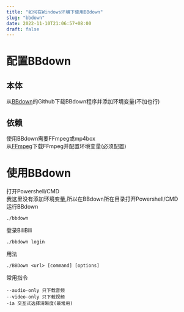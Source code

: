 ```yaml
---
title: "如何在Windows环境下使用BBdown"
slug: "bbdown"
date: 2022-11-10T21:06:57+08:00
draft: false
---
```

# 配置BBdown
## 本体
从[BBdown](https://github.com/nilaoda/BBDown)的Github下载BBdown程序并添加环境变量(不加也行)
## 依赖
使用BBdown需要FFmpeg或mp4box  
从[FFmpeg](https://ffmpeg.org/)下载FFmpeg并配置环境变量(必须配置)
# 使用BBdown
打开Powershell/CMD  
我这里没有添加环境变量,所以在BBdown所在目录打开Powershell/CMD  
运行BBdown  
```
./bbdown
```
登录BiliBili  
```
./bbdown login
```
用法  
```
./BBDown <url> [command] [options]
```
常用指令
```
--audio-only 只下载音频
--video-only 只下载视频
-ia 交互式选择清晰度(最常用)
```